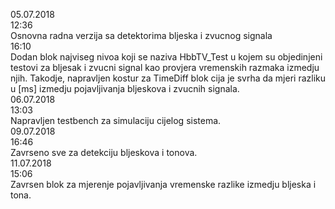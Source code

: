05.07.2018   
12:36  
Osnovna radna verzija sa detektorima bljeska i zvucnog signala  
16:10  
Dodan blok najviseg nivoa koji se naziva HbbTV_Test u kojem su objedinjeni testovi za bljesak i zvucni signal kao provjera vremenskih razmaka izmedju njih. Takodje, napravljen kostur za TimeDiff blok cija je svrha da mjeri razliku u [ms] izmedju pojavljivanja bljeskova i zvucnih signala.  
06.07.2018  
13:03  
Napravljen testbench za simulaciju cijelog sistema.  
09.07.2018  
16:46  
Zavrseno sve za detekciju bljeskova i tonova.  
11.07.2018  
15:06  
Zavrsen blok za mjerenje pojavljivanja vremenske razlike izmedju bljeska i tona.  
